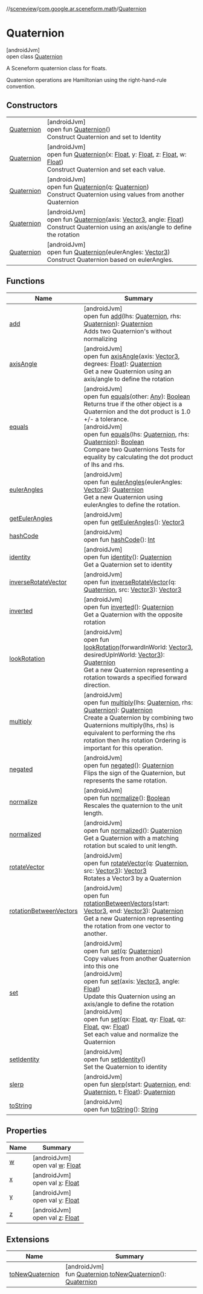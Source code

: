 //[sceneview](../../../index.md)/[com.google.ar.sceneform.math](../index.md)/[Quaternion](index.md)

# Quaternion

[androidJvm]\
open class [Quaternion](index.md)

A Sceneform quaternion class for floats. 

Quaternion operations are Hamiltonian using the right-hand-rule convention.

## Constructors

| | |
|---|---|
| [Quaternion](-quaternion.md) | [androidJvm]<br>open fun [Quaternion](-quaternion.md)()<br>Construct Quaternion and set to Identity |
| [Quaternion](-quaternion.md) | [androidJvm]<br>open fun [Quaternion](-quaternion.md)(x: [Float](https://kotlinlang.org/api/latest/jvm/stdlib/kotlin/-float/index.html), y: [Float](https://kotlinlang.org/api/latest/jvm/stdlib/kotlin/-float/index.html), z: [Float](https://kotlinlang.org/api/latest/jvm/stdlib/kotlin/-float/index.html), w: [Float](https://kotlinlang.org/api/latest/jvm/stdlib/kotlin/-float/index.html))<br>Construct Quaternion and set each value. |
| [Quaternion](-quaternion.md) | [androidJvm]<br>open fun [Quaternion](-quaternion.md)(q: [Quaternion](index.md))<br>Construct Quaternion using values from another Quaternion |
| [Quaternion](-quaternion.md) | [androidJvm]<br>open fun [Quaternion](-quaternion.md)(axis: [Vector3](../-vector3/index.md), angle: [Float](https://kotlinlang.org/api/latest/jvm/stdlib/kotlin/-float/index.html))<br>Construct Quaternion using an axis/angle to define the rotation |
| [Quaternion](-quaternion.md) | [androidJvm]<br>open fun [Quaternion](-quaternion.md)(eulerAngles: [Vector3](../-vector3/index.md))<br>Construct Quaternion based on eulerAngles. |

## Functions

| Name | Summary |
|---|---|
| [add](add.md) | [androidJvm]<br>open fun [add](add.md)(lhs: [Quaternion](index.md), rhs: [Quaternion](index.md)): [Quaternion](index.md)<br>Adds two Quaternion's without normalizing |
| [axisAngle](axis-angle.md) | [androidJvm]<br>open fun [axisAngle](axis-angle.md)(axis: [Vector3](../-vector3/index.md), degrees: [Float](https://kotlinlang.org/api/latest/jvm/stdlib/kotlin/-float/index.html)): [Quaternion](index.md)<br>Get a new Quaternion using an axis/angle to define the rotation |
| [equals](equals.md) | [androidJvm]<br>open fun [equals](equals.md)(other: [Any](https://kotlinlang.org/api/latest/jvm/stdlib/kotlin/-any/index.html)): [Boolean](https://kotlinlang.org/api/latest/jvm/stdlib/kotlin/-boolean/index.html)<br>Returns true if the other object is a Quaternion and the dot product is 1.0 +/- a tolerance.<br>[androidJvm]<br>open fun [equals](equals.md)(lhs: [Quaternion](index.md), rhs: [Quaternion](index.md)): [Boolean](https://kotlinlang.org/api/latest/jvm/stdlib/kotlin/-boolean/index.html)<br>Compare two Quaternions Tests for equality by calculating the dot product of lhs and rhs. |
| [eulerAngles](euler-angles.md) | [androidJvm]<br>open fun [eulerAngles](euler-angles.md)(eulerAngles: [Vector3](../-vector3/index.md)): [Quaternion](index.md)<br>Get a new Quaternion using eulerAngles to define the rotation. |
| [getEulerAngles](get-euler-angles.md) | [androidJvm]<br>open fun [getEulerAngles](get-euler-angles.md)(): [Vector3](../-vector3/index.md) |
| [hashCode](hash-code.md) | [androidJvm]<br>open fun [hashCode](hash-code.md)(): [Int](https://kotlinlang.org/api/latest/jvm/stdlib/kotlin/-int/index.html) |
| [identity](identity.md) | [androidJvm]<br>open fun [identity](identity.md)(): [Quaternion](index.md)<br>Get a Quaternion set to identity |
| [inverseRotateVector](inverse-rotate-vector.md) | [androidJvm]<br>open fun [inverseRotateVector](inverse-rotate-vector.md)(q: [Quaternion](index.md), src: [Vector3](../-vector3/index.md)): [Vector3](../-vector3/index.md) |
| [inverted](inverted.md) | [androidJvm]<br>open fun [inverted](inverted.md)(): [Quaternion](index.md)<br>Get a Quaternion with the opposite rotation |
| [lookRotation](look-rotation.md) | [androidJvm]<br>open fun [lookRotation](look-rotation.md)(forwardInWorld: [Vector3](../-vector3/index.md), desiredUpInWorld: [Vector3](../-vector3/index.md)): [Quaternion](index.md)<br>Get a new Quaternion representing a rotation towards a specified forward direction. |
| [multiply](multiply.md) | [androidJvm]<br>open fun [multiply](multiply.md)(lhs: [Quaternion](index.md), rhs: [Quaternion](index.md)): [Quaternion](index.md)<br>Create a Quaternion by combining two Quaternions multiply(lhs, rhs) is equivalent to performing the rhs rotation then lhs rotation Ordering is important for this operation. |
| [negated](negated.md) | [androidJvm]<br>open fun [negated](negated.md)(): [Quaternion](index.md)<br>Flips the sign of the Quaternion, but represents the same rotation. |
| [normalize](normalize.md) | [androidJvm]<br>open fun [normalize](normalize.md)(): [Boolean](https://kotlinlang.org/api/latest/jvm/stdlib/kotlin/-boolean/index.html)<br>Rescales the quaternion to the unit length. |
| [normalized](normalized.md) | [androidJvm]<br>open fun [normalized](normalized.md)(): [Quaternion](index.md)<br>Get a Quaternion with a matching rotation but scaled to unit length. |
| [rotateVector](rotate-vector.md) | [androidJvm]<br>open fun [rotateVector](rotate-vector.md)(q: [Quaternion](index.md), src: [Vector3](../-vector3/index.md)): [Vector3](../-vector3/index.md)<br>Rotates a Vector3 by a Quaternion |
| [rotationBetweenVectors](rotation-between-vectors.md) | [androidJvm]<br>open fun [rotationBetweenVectors](rotation-between-vectors.md)(start: [Vector3](../-vector3/index.md), end: [Vector3](../-vector3/index.md)): [Quaternion](index.md)<br>Get a new Quaternion representing the rotation from one vector to another. |
| [set](set.md) | [androidJvm]<br>open fun [set](set.md)(q: [Quaternion](index.md))<br>Copy values from another Quaternion into this one<br>[androidJvm]<br>open fun [set](set.md)(axis: [Vector3](../-vector3/index.md), angle: [Float](https://kotlinlang.org/api/latest/jvm/stdlib/kotlin/-float/index.html))<br>Update this Quaternion using an axis/angle to define the rotation<br>[androidJvm]<br>open fun [set](set.md)(qx: [Float](https://kotlinlang.org/api/latest/jvm/stdlib/kotlin/-float/index.html), qy: [Float](https://kotlinlang.org/api/latest/jvm/stdlib/kotlin/-float/index.html), qz: [Float](https://kotlinlang.org/api/latest/jvm/stdlib/kotlin/-float/index.html), qw: [Float](https://kotlinlang.org/api/latest/jvm/stdlib/kotlin/-float/index.html))<br>Set each value and normalize the Quaternion |
| [setIdentity](set-identity.md) | [androidJvm]<br>open fun [setIdentity](set-identity.md)()<br>Set the Quaternion to identity |
| [slerp](slerp.md) | [androidJvm]<br>open fun [slerp](slerp.md)(start: [Quaternion](index.md), end: [Quaternion](index.md), t: [Float](https://kotlinlang.org/api/latest/jvm/stdlib/kotlin/-float/index.html)): [Quaternion](index.md) |
| [toString](to-string.md) | [androidJvm]<br>open fun [toString](to-string.md)(): [String](https://developer.android.com/reference/kotlin/java/lang/String.html) |

## Properties

| Name | Summary |
|---|---|
| [w](w.md) | [androidJvm]<br>open val [w](w.md): [Float](https://kotlinlang.org/api/latest/jvm/stdlib/kotlin/-float/index.html) |
| [x](x.md) | [androidJvm]<br>open val [x](x.md): [Float](https://kotlinlang.org/api/latest/jvm/stdlib/kotlin/-float/index.html) |
| [y](y.md) | [androidJvm]<br>open val [y](y.md): [Float](https://kotlinlang.org/api/latest/jvm/stdlib/kotlin/-float/index.html) |
| [z](z.md) | [androidJvm]<br>open val [z](z.md): [Float](https://kotlinlang.org/api/latest/jvm/stdlib/kotlin/-float/index.html) |

## Extensions

| Name | Summary |
|---|---|
| [toNewQuaternion](../../io.github.sceneview.math/to-new-quaternion.md) | [androidJvm]<br>fun [Quaternion](index.md).[toNewQuaternion](../../io.github.sceneview.math/to-new-quaternion.md)(): [Quaternion](../../dev.romainguy.kotlin.math/-quaternion/index.md) |
